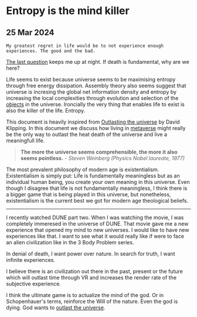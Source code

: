 
# Entropy is the mind killer

## 25 Mar 2024



```
My greatest regret in life would be to not experience enough experiences. The good and the bad.
```


<a href="https://users.ece.cmu.edu/~gamvrosi/thelastq.html" target="_blank">The last question</a> keeps me up at night. If death is fundamental, why are we here?

Life seems to exist because universe seems to be maximising entropy through free energy dissipation.
Assembly theory also seems suggest that universe is incresing the global net information density and entropy by increasing the local complexities through evolution and selection of the <a href="https://en.wikipedia.org/wiki/Mathematical_object" target="_blank">objects</a> in the universe. Ironcially the very thing that enables life to exist is also the killer of the life. Entropy. 

This document is heavily inspired from <a href="https://youtu.be/5UxUS6bPiT8" target="_blank">Outlasting the universe</a> by David Klipping. In this document we discuss how living in <a href="https://en.wikipedia.org/wiki/Virtual_world" target="_blank">metaverse</a> might really be the only way to outlast the heat death of the universe and live a meaningfull life.

> **The more the universe seems comprehensible, the more it also seems pointless.** <cite>*- Steven Weinberg (Physics Nobel laureate, 1977)*</cite>



The most prevalent philosophy of modern age is existentialism. Existentialism is simply put: Life is fundamentally meaningless but as an individual human being, you create your own meaning in this universe. Even though I disagree that life is not fundamentally meaningless, I think there is a bigger game that is being played in this universe, but nonetheless, existentialism is the current best we got for modern age theological beliefs.

--- 

I recently watched DUNE part two. When I was watching the movie, I was completely immeresed in the universe of DUNE. That movie gave me a new experience that opened my mind to new universes. I would like to have new experiences like that. I want to see what it would really like if were to face an alien civilization like in the 3 Body Problem series.

In denial of death, I want power over nature.
In search for truth, I want infinite experiences.

I believe there is an civilization out there in the past, present or the future which will outlast time through VR and increases the render rate of the subjective experience.


I think the ultimate game is to actualize the mind of the god. Or in Schopenhauer's terms, reinforce the Will of the nature. Even the god is dying. God wants to [outlast the universe](https://youtu.be/5UxUS6bPiT8).